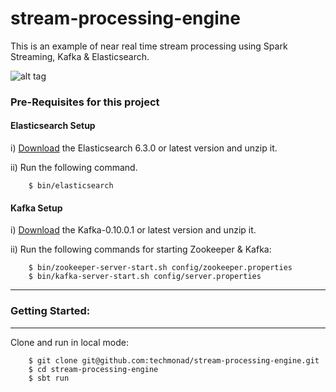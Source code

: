 # stream-processing-engine

This is an example of near real time stream processing using Spark Streaming, Kafka & Elasticsearch.

![alt tag](/doc/stream_processing.png)

### Pre-Requisites for this project

#### Elasticsearch Setup
  i) [Download](https://www.elastic.co/downloads/elasticsearch) the Elasticsearch 6.3.0 or latest version  and unzip it.

  ii) Run the following command.

        $ bin/elasticsearch
        
        
#### Kafka Setup
 i) [Download](http://kafka.apache.org/downloads.html) the Kafka-0.10.0.1 or latest version  and unzip it.

 ii) Run the following commands for starting Zookeeper & Kafka:
    
        $ bin/zookeeper-server-start.sh config/zookeeper.properties 
        $ bin/kafka-server-start.sh config/server.properties
        
-----------------------------------------------------------------------
### Getting Started:
-----------------------------------------------------------------------

 Clone and run in local mode:

        $ git clone git@github.com:techmonad/stream-processing-engine.git
        $ cd stream-processing-engine
        $ sbt run
        
        
